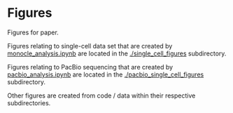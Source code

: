 # Figures
Figures for paper.

Figures relating to single-cell data set that are created by [monocle_analysis.ipynb](../../monocle_analysis.ipynb) are located in the [./single_cell_figures](single_cell_figures) subdirectory.

Figures relating to PacBio sequencing that are created by [pacbio_analysis.ipynb](../../pacbio_analysis.ipynb) are located in the [./pacbio_single_cell_figures](pacbio_single_cell_figures) subdirectory.

Other figures are created from code / data within their respective subdirectories.
